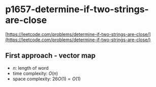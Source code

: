 # p1657-determine-if-two-strings-are-close
[https://leetcode.com/problems/determine-if-two-strings-are-close/](https://leetcode.com/problems/determine-if-two-strings-are-close/)

## First approach - vector map
- $n$: length of word
- time complexity: $O(n)$
- space complexity: $26 O(1) = O(1)$

